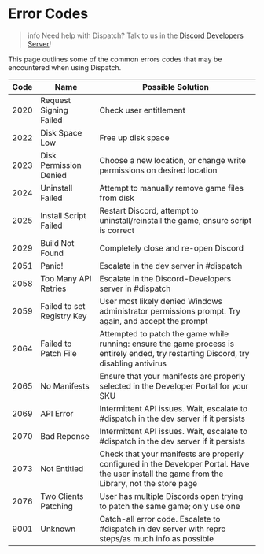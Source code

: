 # Error Codes

> info
> Need help with Dispatch? Talk to us in the [Discord Developers Server](https://discord.gg/discord-developers)!

This page outlines some of the common errors codes that may be encountered when using Dispatch.

| Code | Name                       | Possible Solution                                                                                                                              |
| ---- | -------------------------- | ---------------------------------------------------------------------------------------------------------------------------------------------- |
| 2020 | Request Signing Failed     | Check user entitlement                                                                                                                         |
| 2022 | Disk Space Low             | Free up disk space                                                                                                                             |
| 2023 | Disk Permission Denied     | Choose a new location, or change write permissions on desired location                                                                         |
| 2024 | Uninstall Failed           | Attempt to manually remove game files from disk                                                                                                |
| 2025 | Install Script Failed      | Restart Discord, attempt to uninstall/reinstall the game, ensure script is correct                                                             |
| 2029 | Build Not Found            | Completely close and re-open Discord                                                                                                           |
| 2051 | Panic!                     | Escalate in the dev server in #dispatch                                                                                                        |
| 2058 | Too Many API Retries       | Escalate in the Discord-Developers server in #dispatch                                                                                                            |
| 2059 | Failed to set Registry Key | User most likely denied Windows administrator permissions prompt. Try again, and accept the prompt                                             |
| 2064 | Failed to Patch File       | Attempted to patch the game while running: ensure the game process is entirely ended, try restarting Discord, try disabling antivirus          |
| 2065 | No Manifests               | Ensure that your manifests are properly selected in the Developer Portal for your SKU                                                          |
| 2069 | API Error                  | Intermittent API issues. Wait, escalate to #dispatch in the dev server if it persists                                                          |
| 2070 | Bad Reponse                | Intermittent API issues. Wait, escalate to #dispatch in the dev server if it persists                                                          |
| 2073 | Not Entitled               | Check that your manifests are properly configured in the Developer Portal. Have the user install the game from the Library, not the store page |
| 2076 | Two Clients Patching       | User has multiple Discords open trying to patch the same game; only use one                                                                    |
| 9001 | Unknown                    | Catch-all error code. Escalate to #dispatch in dev server with repro steps/as much info as possible                                            |


